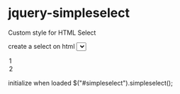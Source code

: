 jquery-simpleselect
===================

Custom style for HTML Select

create a select on html
<select id="simpleselect">
  <option value="1">1</option>
  <option value="2">2</option>
</select>

initialize when loaded
$("#simpleselect").simpleselect();
